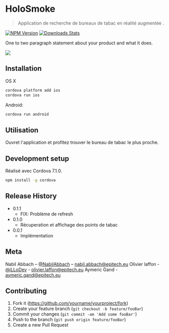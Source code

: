 # HoloSmoke
> Application de recherche de bureaux de tabac en réalité augmentée .

[![NPM Version][npm-image]][npm-url]
[![Downloads Stats][npm-downloads]][npm-url]

One to two paragraph statement about your product and what it does.

![](header.png)

## Installation

OS X 
```sh
cordova platform add ios 
cordova run ios
```

Android:

```sh
cordova run android
```

## Utilisation

Ouvret l'application et profitez trouver le bureau de tabac le plus proche.


## Development setup

Réalisé avec Cordova 7.1.0.

```sh
npm install -g cordova
```

## Release History

* 0.1.1
    * FIX: Problème de refresh
* 0.1.0
    * Récuperation et affichage des points de tabac
* 0.0.1
    * Implémentation

## Meta

Nabil Abbach – [@NabilAbbach](https://twitter.com/dbader_org) – nabil.abbach@epitech.eu
Olivier laffon - [@iLLoDev](https://twitter.com/dbader_org) - olivier.laffon@epitech.eu
Aymeric Gand - aymeric.gand@epitech.eu


## Contributing

1. Fork it (<https://github.com/yourname/yourproject/fork>)
2. Create your feature branch (`git checkout -b feature/fooBar`)
3. Commit your changes (`git commit -am 'Add some fooBar'`)
4. Push to the branch (`git push origin feature/fooBar`)
5. Create a new Pull Request

<!-- Markdown link & img dfn's -->
[npm-image]: https://img.shields.io/npm/v/cordova.svg?style=flat-square
[npm-url]: https://www.npmjs.com/package/cordova
[npm-downloads]: https://img.shields.io/npm/dm/cordova.svg?style=flat-square
[wiki]: https://github.com/yourname/yourproject/wiki